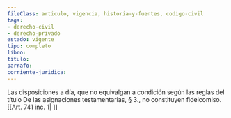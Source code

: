 ```yaml
---
fileClass: articulo, vigencia, historia-y-fuentes, codigo-civil
tags:
- derecho-civil
- derecho-privado
estado: vigente
tipo: completo
libro:
titulo:
parrafo:
corriente-juridica:
---
```

Las disposiciones a día, que no equivalgan a condición según las reglas del título De las asignaciones testamentarias, § 3., no constituyen fideicomiso. [[Art. 741 inc. 1| ]]